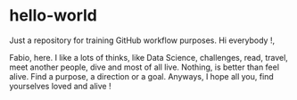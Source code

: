 # hello-world
Just a repository for training GitHub workflow purposes.
Hi everybody !,

Fabio, here. I like a lots of thinks, like Data Science, challenges, read, travel, meet another people, dive and most of all live. Nothing, is better than feel alive. Find a purpose, a direction or a goal. Anyways, I hope all you, find yourselves loved and alive !
